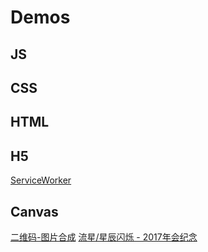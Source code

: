 # Demos


## JS



## CSS



## HTML



## H5
[ServiceWorker](https://thunf.github.io/Demos/h5_ServiceWorker/)



## Canvas
[二维码-图片合成](https://thunf.github.io/Demos/canvas_compositeImages/)
[流星/星辰闪烁 - 2017年会纪念](https://thunf.github.io/Demos/canvas_annual2017/)

